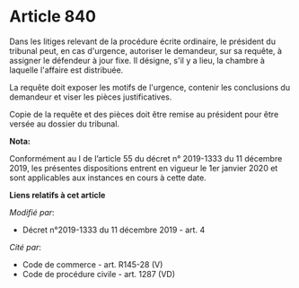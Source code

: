 # Article 840

Dans les litiges relevant de la procédure écrite ordinaire, le président du tribunal peut, en cas d'urgence, autoriser le
demandeur, sur sa requête, à assigner le défendeur à jour fixe. Il désigne, s'il y a lieu, la chambre à laquelle l'affaire
est distribuée.

La requête doit exposer les motifs de l'urgence, contenir les conclusions du demandeur et viser les pièces justificatives.

Copie de la requête et des pièces doit être remise au président pour être versée au dossier du tribunal.

**Nota:**

Conformément au I de l’article 55 du décret n° 2019-1333 du 11 décembre 2019, les présentes dispositions entrent en vigueur
le 1er janvier 2020 et sont applicables aux instances en cours à cette date.

**Liens relatifs à cet article**

_Modifié par_:

  - Décret n°2019-1333 du 11 décembre 2019 - art. 4

_Cité par_:

  - Code de commerce - art. R145-28 (V)
  - Code de procédure civile - art. 1287 (VD)
